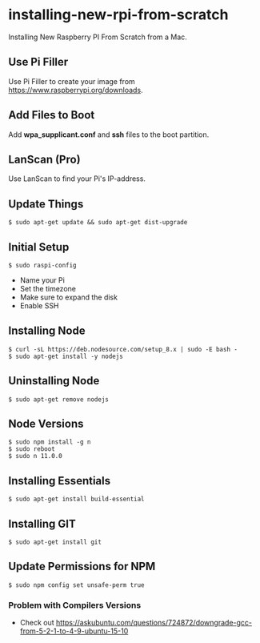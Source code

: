 # installing-new-rpi-from-scratch
Installing New Raspberry PI From Scratch from a Mac.

## Use Pi Filler
Use Pi Filler to create your image from https://www.raspberrypi.org/downloads.

## Add Files to Boot
Add **wpa_supplicant.conf** and **ssh** files to the boot partition.

## LanScan (Pro)
Use LanScan to find your Pi's IP-address.

## Update Things
    $ sudo apt-get update && sudo apt-get dist-upgrade

## Initial Setup
    $ sudo raspi-config

- Name your Pi
- Set the timezone
- Make sure to expand the disk
- Enable SSH

## Installing Node
    $ curl -sL https://deb.nodesource.com/setup_8.x | sudo -E bash -
    $ sudo apt-get install -y nodejs

## Uninstalling Node
    $ sudo apt-get remove nodejs

## Node Versions
    $ sudo npm install -g n
    $ sudo reboot
    $ sudo n 11.0.0

## Installing Essentials
    $ sudo apt-get install build-essential

## Installing GIT
    $ sudo apt-get install git

## Update Permissions for NPM
    $ sudo npm config set unsafe-perm true

### Problem with Compilers Versions
- Check out https://askubuntu.com/questions/724872/downgrade-gcc-from-5-2-1-to-4-9-ubuntu-15-10
